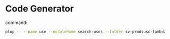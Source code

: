 # Code Generator

command:
```sh
plop -- --name use --moduleName search-uses --folder sv-prodsusc-lambda-search-usos

```